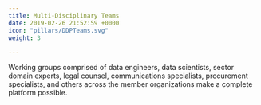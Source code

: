 ```yaml
---
title: Multi-Disciplinary Teams
date: 2019-02-26 21:52:59 +0000
icon: "pillars/DDPTeams.svg"
weight: 3

---
```

Working groups comprised of data engineers, data scientists, sector domain experts, legal counsel, communications specialists, procurement specialists, and others across the member organizations make a complete platform possible. 
